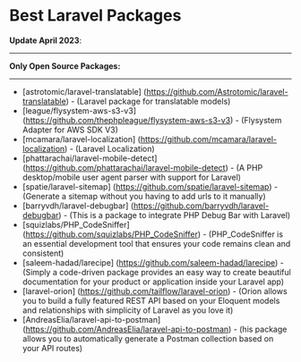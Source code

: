 # Best Laravel Packages


**Update April 2023**:

- - - - - 
**Only Open Source Packages:**
- - - - -

- [astrotomic/laravel-translatable]       (https://github.com/Astrotomic/laravel-translatable) - (Laravel package for translatable models)
- [league/flysystem-aws-s3-v3]            (https://github.com/thephpleague/flysystem-aws-s3-v3) - (Flysystem Adapter for AWS SDK V3)
- [mcamara/laravel-localization]          (https://github.com/mcamara/laravel-localization) - (Laravel Localization)
- [phattarachai/laravel-mobile-detect]    (https://github.com/phattarachai/laravel-mobile-detect) - (A PHP desktop/mobile user agent parser with support for Laravel)
- [spatie/laravel-sitemap]                (https://github.com/spatie/laravel-sitemap) - (Generate a sitemap without you having to add urls to it manually)
- [barryvdh/laravel-debugbar]             (https://github.com/barryvdh/laravel-debugbar) - (This is a package to integrate PHP Debug Bar with Laravel)
- [squizlabs/PHP_CodeSniffer]             (https://github.com/squizlabs/PHP_CodeSniffer) - (PHP_CodeSniffer is an essential development tool that ensures your code remains clean and consistent)
- [saleem-hadad/larecipe]                 (https://github.com/saleem-hadad/larecipe) - (Simply a code-driven package provides an easy way to create beautiful documentation for your product or application inside your Laravel app)
- [laravel-orion]                         (https://github.com/tailflow/laravel-orion) - (Orion allows you to build a fully featured REST API based on your Eloquent models and relationships with simplicity of Laravel as you love it)
- [AndreasElia/laravel-api-to-postman]    (https://github.com/AndreasElia/laravel-api-to-postman) - (his package allows you to automatically generate a Postman collection based on your API routes)

